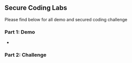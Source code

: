 ## Secure Coding Labs

Please find below for all demo and secured coding challenge

### Part 1: Demo

- 

### Part 2: Challenge
